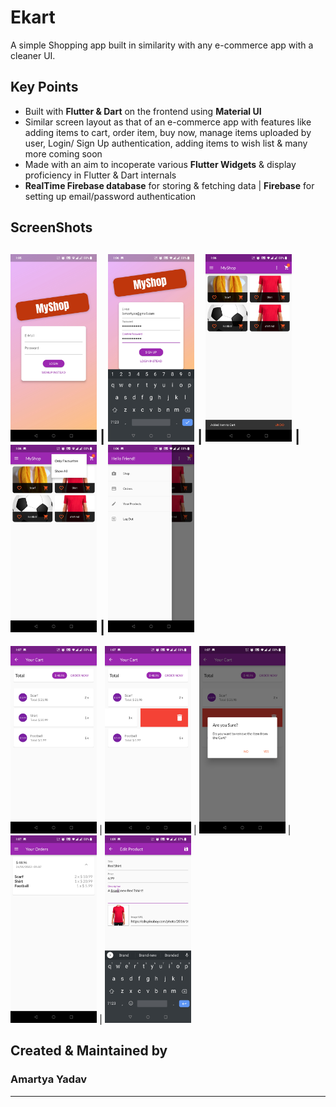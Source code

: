 # Ekart

A simple Shopping app built in similarity with any e-commerce app  with a cleaner UI.

## Key Points

- Built with **Flutter & Dart** on the frontend using **Material UI**
- Similar screen layout as that of an e-commerce app with features like adding items to cart, order item, buy now, manage items uploaded by user,  Login/ Sign Up authentication, adding items to wish list & many more coming soon
- Made with an aim to incoperate various **Flutter Widgets** & display proficiency in Flutter & Dart internals
- **RealTime Firebase database** for storing & fetching data | **Firebase** for setting up email/password authentication

## ScreenShots

<img src="Screenshot_20220526-010552.jpg" height="300em" /> | <img src="Screenshot_20220526-010615.jpg" height="300em" /> |  <img src="Screenshot_20220526-010642.jpg" height="300em" /> |
<img src="Screenshot_20220526-010652.jpg" height="300em" /> | <img src="Screenshot_20220526-010655.jpg" height="300em" />
---
<img src="Screenshot_20220526-010700.jpg" height="300em" /> | <img src="Screenshot_20220526-010709.jpg" height="300em" /> |  <img src="Screenshot_20220526-010713.jpg" height="300em" /> |
<img src="Screenshot_20220526-010723.jpg" height="300em" /> | <img src="Screenshot_20220526-010906.jpg" height="300em" />

## Created & Maintained by

### **Amartya Yadav**
---
